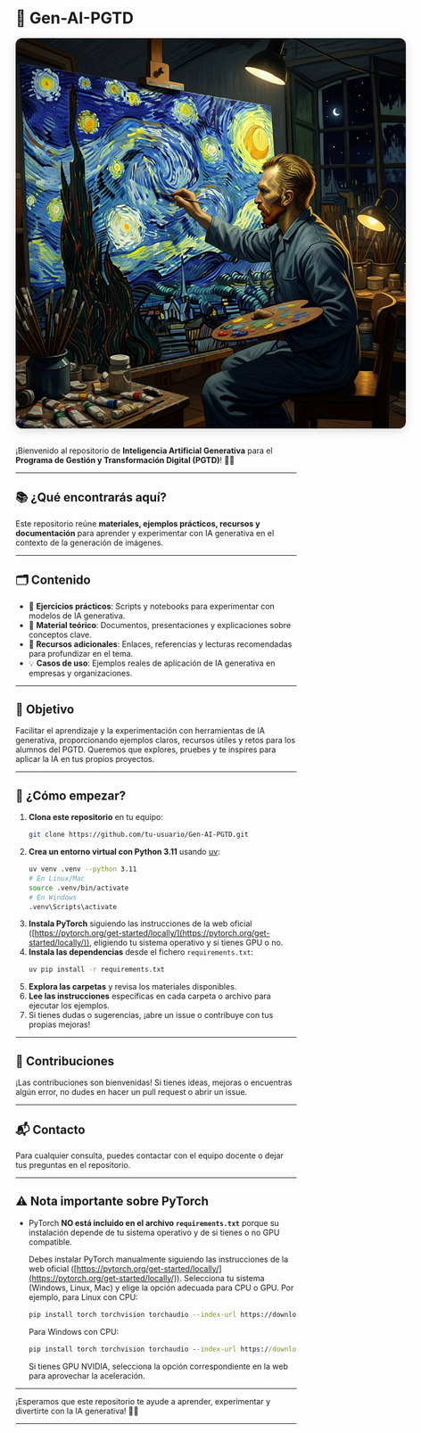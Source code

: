 # 🚀 Gen-AI-PGTD

<div align="center">
  <img src="src/aigogh.jpg" alt="Portada: IA Gogh pintando La Noche Estrellada" style="max-width: 700px; border-radius: 12px; box-shadow: 0 4px 16px rgba(0,0,0,0.15); margin-bottom: 1em;" />
</div>

¡Bienvenido al repositorio de **Inteligencia Artificial Generativa** para el **Programa de Gestión y Transformación Digital (PGTD)**! 🤖✨

---

## 📚 ¿Qué encontrarás aquí?

Este repositorio reúne **materiales, ejemplos prácticos, recursos y documentación** para aprender y experimentar con IA generativa en el contexto de la generación de imágenes.

---

## 🗂️ Contenido

- 📝 **Ejercicios prácticos**: Scripts y notebooks para experimentar con modelos de IA generativa.
- 📖 **Material teórico**: Documentos, presentaciones y explicaciones sobre conceptos clave.
- 🔗 **Recursos adicionales**: Enlaces, referencias y lecturas recomendadas para profundizar en el tema.
- 💡 **Casos de uso**: Ejemplos reales de aplicación de IA generativa en empresas y organizaciones.

---

## 🎯 Objetivo

Facilitar el aprendizaje y la experimentación con herramientas de IA generativa, proporcionando ejemplos claros, recursos útiles y retos para los alumnos del PGTD. Queremos que explores, pruebes y te inspires para aplicar la IA en tus propios proyectos.

---

## 🚦 ¿Cómo empezar?

1. **Clona este repositorio** en tu equipo:
   ```bash
   git clone https://github.com/tu-usuario/Gen-AI-PGTD.git
   ```
2. **Crea un entorno virtual con Python 3.11** usando [uv](https://github.com/astral-sh/uv):
   ```bash
   uv venv .venv --python 3.11
   # En Linux/Mac
   source .venv/bin/activate
   # En Windows
   .venv\Scripts\activate
   ```
3. **Instala PyTorch** siguiendo las instrucciones de la web oficial ([https://pytorch.org/get-started/locally/](https://pytorch.org/get-started/locally/)), eligiendo tu sistema operativo y si tienes GPU o no.
4. **Instala las dependencias** desde el fichero `requirements.txt`:
   ```bash
   uv pip install -r requirements.txt
   ```
5. **Explora las carpetas** y revisa los materiales disponibles.
6. **Lee las instrucciones** específicas en cada carpeta o archivo para ejecutar los ejemplos.
7. Si tienes dudas o sugerencias, ¡abre un issue o contribuye con tus propias mejoras!

---

## 🤝 Contribuciones

¡Las contribuciones son bienvenidas! Si tienes ideas, mejoras o encuentras algún error, no dudes en hacer un pull request o abrir un issue.

---

## 📬 Contacto

Para cualquier consulta, puedes contactar con el equipo docente o dejar tus preguntas en el repositorio.

---

## ⚠️ Nota importante sobre PyTorch

- PyTorch **NO está incluido en el archivo `requirements.txt`** porque su instalación depende de tu sistema operativo y de si tienes o no GPU compatible. 
  
  Debes instalar PyTorch manualmente siguiendo las instrucciones de la web oficial ([https://pytorch.org/get-started/locally/](https://pytorch.org/get-started/locally/)). Selecciona tu sistema (Windows, Linux, Mac) y elige la opción adecuada para CPU o GPU. Por ejemplo, para Linux con CPU:
  ```bash
  pip install torch torchvision torchaudio --index-url https://download.pytorch.org/whl/cpu
  ```
  Para Windows con CPU:
  ```cmd
  pip install torch torchvision torchaudio --index-url https://download.pytorch.org/whl/cpu
  ```
  Si tienes GPU NVIDIA, selecciona la opción correspondiente en la web para aprovechar la aceleración.

---

¡Esperamos que este repositorio te ayude a aprender, experimentar y divertirte con la IA generativa! 🚀🤩

---

